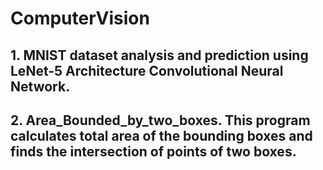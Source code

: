 # ComputerVision
## 1. MNIST dataset analysis and prediction using LeNet-5 Architecture Convolutional Neural Network.
## 2. Area_Bounded_by_two_boxes. This program calculates total area of the bounding boxes and finds the intersection of points of two boxes.
